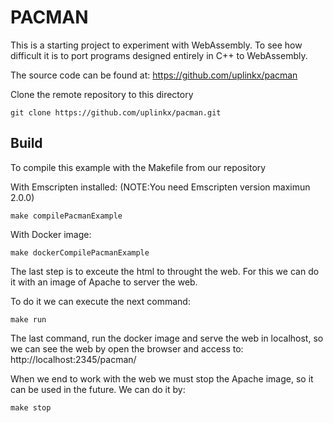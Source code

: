 # PACMAN

This is a starting project to experiment with WebAssembly. To see how difficult it is to port programs designed entirely in C++ to WebAssembly.

The source code can be found at: https://github.com/uplinkx/pacman

Clone the remote repository to this directory
```shell
git clone https://github.com/uplinkx/pacman.git
```


## Build

To compile this example with the Makefile from our repository

With Emscripten installed: (NOTE:You need Emscripten version maximun 2.0.0)

```shell
make compilePacmanExample
```

With Docker image:

```shell
make dockerCompilePacmanExample
```

The last step is to exceute the html to throught the web. For this we can do it with an image of Apache to server the web.

To do it we can execute the next command:

```shell
make run
```

The last command, run the docker image and serve the web in localhost, so we can see the web by open the browser and access to:
http://localhost:2345/pacman/


When we end to work with the web we must stop the Apache image, so it can be used in the future. We can do it by:

```shell
make stop
```